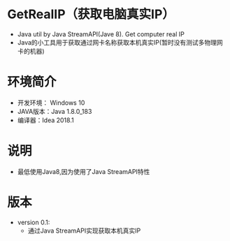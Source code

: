 # GetRealIP（获取电脑真实IP）
* Java util by Java StreamAPI(Jave 8). Get computer real IP
* Java的小工具用于获取通过网卡名称获取本机真实IP(暂时没有测试多物理网卡的机器)

# 环境简介
* 开发环境： Windows 10
* JAVA版本：Java 1.8.0_183
* 编译器：Idea 2018.1

# 说明
* 最低使用Java8,因为使用了Java StreamAPI特性

# 版本
* version 0.1:
    * 通过Java StreamAPI实现获取本机真实IP
